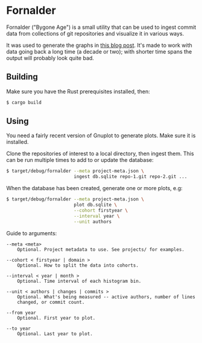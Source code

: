 # Fornalder

Fornalder ("Bygone Age") is a small utility that can be used to ingest
commit data from collections of git repositories and visualize it in
various ways.

It was used to generate the graphs in [this blog post](https://hpjansson.org/blag/2020/12/16/on-the-graying-of-gnome/). It's made
to work with data going back a long time (a decade or two); with
shorter time spans the output will probably look quite bad.

## Building

Make sure you have the Rust prerequisites installed, then:

```sh
$ cargo build
```

## Using

You need a fairly recent version of Gnuplot to generate plots. Make sure
it is installed.

Clone the repositories of interest to a local directory, then ingest them.
This can be run multiple times to add to or update the database:

```sh
$ target/debug/fornalder --meta project-meta.json \
                         ingest db.sqlite repo-1.git repo-2.git ...
```

When the database has been created, generate one or more plots, e.g:

```sh
$ target/debug/fornalder --meta project-meta.json \
                         plot db.sqlite \
                         --cohort firstyear \
                         --interval year \
                         --unit authors
```

Guide to arguments:

```
--meta <meta>
    Optional. Project metadata to use. See projects/ for examples.

--cohort < firstyear | domain >
    Optional. How to split the data into cohorts.

--interval < year | month >
    Optional. Time interval of each histogram bin.

--unit < authors | changes | commits >
    Optional. What's being measured -- active authors, number of lines
    changed, or commit count.

--from year
    Optional. First year to plot.

--to year
    Optional. Last year to plot.
```
